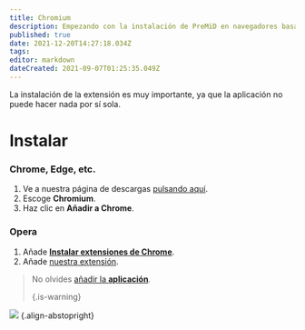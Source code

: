 ```yaml
---
title: Chromium
description: Empezando con la instalación de PreMiD en navegadores basados en Chromium
published: true
date: 2021-12-20T14:27:18.034Z
tags:
editor: markdown
dateCreated: 2021-09-07T01:25:35.049Z
---
```


La instalación de la extensión es muy importante, ya que la aplicación no puede hacer nada por sí sola.

# Instalar
### Chrome, Edge, etc.
1. Ve a nuestra página de descargas [pulsando aquí](https://premid.app/downloads).
2. Escoge **Chromium**.
3. Haz clic en **Añadir a Chrome**.

### Opera
1. Añade **[Instalar extensiones de Chrome](https://addons.opera.com/en/extensions/details/install-chrome-extensions/)**.
2. Añade [nuestra extensión](https://premid.app/downloads).

> No olvides [añadir la **aplicación**](/install).
>
> {.is-warning}

![](https://img.icons8.com/color/2x/chrome.png) {.align-abstopright}
